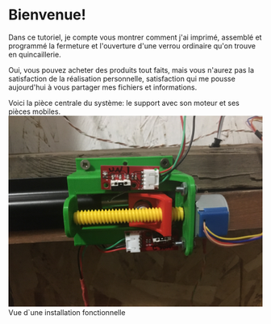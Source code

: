 # Bienvenue!

Dans ce tutoriel, je compte vous montrer comment j'ai imprimé, assemblé et programmé la fermeture et l'ouverture d'une verrou ordinaire qu'on trouve en quincaillerie.

Oui, vous pouvez acheter des produits tout faits, mais vous n'aurez pas la satisfaction de la réalisation personnelle, satisfaction qui me pousse aujourd'hui à vous partager mes fichiers et informations.

Voici la pièce centrale du système: le support avec son moteur et ses pièces mobiles.
![Verrou installé](https://github.com/Patriboom/VerrouillagePorte/blob/main/images/Motorisation_Barrure_v2.jpg) Vue d`une installation fonctionnelle
